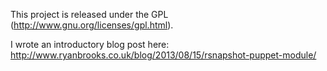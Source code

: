 This project is released under the GPL (http://www.gnu.org/licenses/gpl.html).

I wrote an introductory blog post here: http://www.ryanbrooks.co.uk/blog/2013/08/15/rsnapshot-puppet-module/
